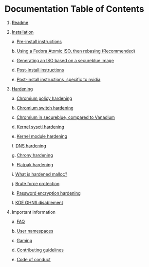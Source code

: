 # Documentation Table of Contents

1. [Readme](README.md)

2. [Installation](README.md#installation)

    a. [Pre-install instructions](PREINSTALL-README.md)
   
    b. [Using a Fedora Atomic ISO, then rebasing (Recommended)](README.md#rebasing-recommended)
   
    c. [Generating an ISO based on a secureblue image](README.md#iso)
   
    d. [Post-install instructions](POSTINSTALL-README.md)
   
    e. [Post-install instructions, specific to nvidia](README.md#nvidia)
   
3. [Hardening](README.md#what)
   
    a. [Chromium policy hardening](config/files/usr/etc/chromium/policies/managed/hardening.json.readme.md)
   
    b. [Chromium switch hardening](config/files/usr/etc/chromium/chromium.conf.md)
   
    c. [Chromium in secureblue, compared to Vanadium](config/files/usr/etc/chromium/vanadium_comparison.readme.md)
   
    d. [Kernel sysctl hardening](config/files/usr/etc/sysctl.d/hardening.conf)
   
    e. [Kernel module hardening](config/files/usr/etc/modprobe.d/blacklist.conf)
   
    f. [DNS hardening](config/files/usr/etc/systemd/resolved.conf.d/securedns.conf)
   
    g. [Chrony hardening](config/files/usr/etc/chrony.conf)
   
    h. [Flatpak hardening](config/files/usr/share/ublue-os/firstboot/yafti.yml#L20)
   
    i. [What is hardened malloc?](https://github.com/GrapheneOS/hardened_malloc/)
   
    j. [Brute force protection](config/scripts/authselect.sh)
   
    k. [Password encryption hardening](config/files/usr/etc/login.defs)
   
    l. [KDE GHNS disablement](config/files/kinoite/usr/etc/xdg/kdeglobals)
   
4. Important information
   
    a. [FAQ](FAQ.md)
   
    b. [User namespaces](USERNS.md)
   
    c. [Gaming](FAQ.md#why-wont-flatpak-steam-run)
   
    d. [Contributing guidelines](CONTRIBUTING.md)
   
    e. [Code of conduct](CODE_OF_CONDUCT.md)
